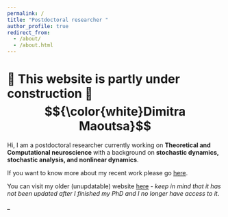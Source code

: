```yaml
---
permalink: /
title: "Postdoctoral researcher "
author_profile: true
redirect_from: 
  - /about/
  - /about.html
---
```


:construction: This website is partly under construction :construction: $${\color{white}Dimitra Maoutsa}$$
======
Hi, I am a postdoctoral researcher currently working on **Theoretical and Computational neuroscience** with a background on **stochastic dynamics, stochastic analysis, and nonlinear dynamics**.



If you want to know more about my recent work please go [here](https://dimitra-maoutsa.github.io/portfolio/). 

You can visit my older (unupdatable) website [here](https://dimitra-maoutsa.gitlab.io/) - _keep in mind that it has not been updated after I finished my PhD and I no longer have access to it_.







[_](https://github.com/dimitra-maoutsa/dimitra-maoutsa.github.io/blob/master/googlef44ac06ac32b8302.html)




